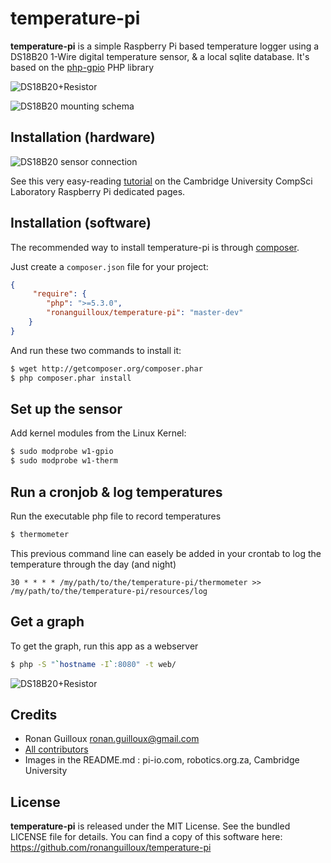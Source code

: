 temperature-pi
==============

**temperature-pi** is a simple Raspberry Pi based temperature logger using a DS18B20 1-Wire digital temperature sensor, & a local sqlite database.
It's based on the [php-gpio](https://github.com/ronanguilloux/php-gpio) PHP library

![DS18B20+Resistor](http://robotics.org.za/image/cache/data/Sensor/temperature/af00374-250x250.jpg)

![DS18B20 mounting schema](http://pi-io.com/wp-content/uploads/2012/11/ds18b20.jpeg)


Installation (hardware)
-----------------------

![DS18B20 sensor connection](http://www.cl.cam.ac.uk/freshers/raspberrypi/tutorials/temperature/sensor-connection.png) 

See this very easy-reading [tutorial](http://www.cl.cam.ac.uk/freshers/raspberrypi/tutorials/temperature) on the Cambridge University CompSci Laboratory Raspberry Pi dedicated pages.


Installation (software)
-----------------------

The recommended way to install temperature-pi is through [composer](http://getcomposer.org).

Just create a `composer.json` file for your project:

``` json
{
     "require": {
        "php": ">=5.3.0",
        "ronanguilloux/temperature-pi": "master-dev"
    }
}
```

And run these two commands to install it:

``` bash
$ wget http://getcomposer.org/composer.phar
$ php composer.phar install
```


Set up the sensor
-----------------

Add kernel modules from the Linux Kernel:

``` bash
$ sudo modprobe w1-gpio
$ sudo modprobe w1-therm
```

Run a cronjob & log temperatures
--------------------------------

Run the executable php file to record temperatures
``` bash
$ thermometer
```

This previous command line can easely be added in your crontab to log the temperature through the day (and night)

``` cron
30 * * * * /my/path/to/the/temperature-pi/thermometer >> /my/path/to/the/temperature-pi/resources/log
```

Get a graph
-----------

To get the graph, run this app as a webserver
``` bash
$ php -S "`hostname -I`:8080" -t web/
```

![DS18B20+Resistor](https://raw.github.com/ronanguilloux/temperature-pi/master/example.png)


Credits
-------

* Ronan Guilloux <ronan.guilloux@gmail.com>
* [All contributors](https://github.com/ronanguilloux/temperature-pi/contributors)
* Images in the README.md : pi-io.com, robotics.org.za, Cambridge University


License
-------

**temperature-pi** is released under the MIT License. See the bundled LICENSE file for details.
You can find a copy of this software here: https://github.com/ronanguilloux/temperature-pi
